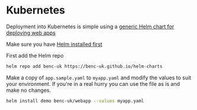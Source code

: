 # Kubernetes

Deployment into Kubernetes is simple using a [generic Helm chart for deploying web apps](https://github.com/benc-uk/helm-charts/tree/master/webapp)

Make sure you have [Helm installed first](https://helm.sh/docs/intro/install/)

First add the Helm repo
```bash
helm repo add benc-uk https://benc-uk.github.io/helm-charts
```

Make a copy of `app.sample.yaml` to `myapp.yaml` and modify the values to suit your environment. If you're in a real hurry you can use the file as is and make no changes.
```bash
helm install demo benc-uk/webapp --values myapp.yaml
```
